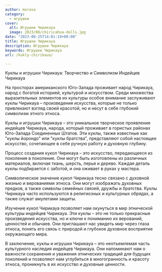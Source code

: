 ```yaml
---
author: morava
category:
  - игрушки
cover:
  alt: Игрушки Чирикауа
  image: 2023/08/chiricahua-dolls.jpg
date: "2023-08-25T14:01:19+00:00"
title: Игрушки Чирикауа
description: Игрушки Чирикауа
keywords: Игрушки Чирикауа
url: /kukly-chirikaua/

---
```

Куклы и игрушки Чирикауа: Творчество и Символизм Индейцев Чирикауа

На просторах американского Юго-Запада проживает народ Чирикауа, народ с богатой историей, культурой и искусством. Среди множества выразительных элементов их культуры особое внимание заслуживают куклы Чирикауа – произведения искусства, которые не только привлекают взгляд своей красотой, но и несут в себе глубокий символизм этного этноса.

Куклы и игрушки Чирикауа – это уникальное творческое проявление индейцев Чирикауа, народа, который проживает в гористых районах Юго-Запада Соединенных Штатов. Эти куклы, также известные как "куклы йорондо" или "куклы братства", представляют собой настоящее искусство, сочетающее в себе ручную работу и духовную глубину.

Процесс создания кукол Чирикауа – это искусство, передающееся из поколения в поколение. Они могут быть изготовлены из различных материалов, включая ткань, шерсть, перья и дерево. Каждая деталь куклы подбирается с заботой, и она оживает в руках у мастера.

Символическое значение кукол Чирикауа тесно связано с духовной жизнью и верованиями этноса. Они могут изображать духовных предков, а также символы семейных связей, дружбы и братства. Куклы Чирикауа часто используются в религиозных и культурных обрядах, а также служат амулетами защиты.

Изучение кукол Чирикауа позволяет нам окунуться в мир этнической культуры индейцев Чирикауа. Эти куклы – это не только прекрасные произведения искусства, но и ключи к пониманию их верований, ценностей и обычаев. Они приглашают нас увидеть мир через глаза этноса, понять его связь с природой и глубокое духовное восприятие окружающего мира.

В заключение, куклы и игрушки Чирикауа – это неотъемлемая часть культурного наследия индейцев Чирикауа. Они напоминают нам о важности сохранения и уважения этнических традиций для будущих поколений и позволяют нам углубиться в многогранность и красоту этноса, проникнуть в их искусство и духовные ценности.
